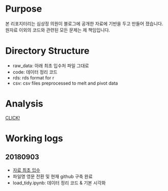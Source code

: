 # Purpose 

본 리포지터리는 심상정 의원이 블로그에 공개한 자료에 기반을 두고 만들어 졌습니다.
원자료 이외의 코드와 관련된 모든 문제는 제 책임입니다. 

# Directory Structure 

* raw_data: 아래 최초 입수처 파일 그대로 
* code: 데이터 정리 코드 
* rds: rds format for r 
* csv: csv files preprocessed to melt and pivot data 

# Analysis

[CLICK!](https://nbviewer.jupyter.org/github/anarinsk/simsangjung/blob/master/code/load_tidy.ipynb)

# Working logs 

## 20180903 

* [자료 최초 입수](https://m.blog.naver.com/PostView.nhn?blogId=713sim&logNo=221350785950&proxyReferer=https%3A%2F%2Ft.co%2FQYfrnFqnnO%3Famp%3D1)
* 파일명 영문 전환 및 현재 github 구축 완료 
* load_tidy.ipynb: 데이터 정리 코드 & 기본 시각화 
